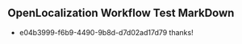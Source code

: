 ## OpenLocalization Workflow Test MarkDown
* e04b3999-f6b9-4490-9b8d-d7d02ad17d79 thanks!

<!--HONumber=Sep16_HO1-->


